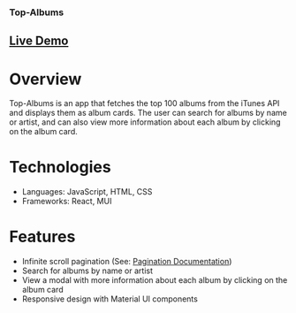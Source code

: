 ### Top-Albums

## <a href="https://brthomiu.github.io/top-albums/">Live Demo</a>

# Overview
Top-Albums is an app that fetches the top 100 albums from the iTunes API and displays them as album cards. The user can search for albums by name or artist, and can also view more information about each album by clicking on the album card.

# Technologies
- Languages: JavaScript, HTML, CSS
- Frameworks: React, MUI

# Features
-   Infinite scroll pagination (See: <a href="/Pagination.md">Pagination Documentation</a>)
-   Search for albums by name or artist
-   View a modal with more information about each album by clicking on the album card
-   Responsive design with Material UI components
